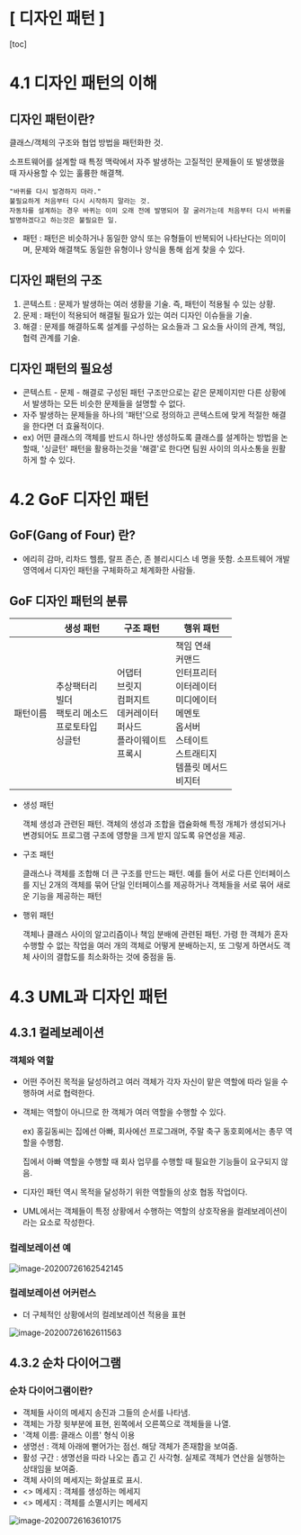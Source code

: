 # [ 디자인 패턴 ]

[toc]



# 4.1 디자인 패턴의 이해

## 디자인 패턴이란?

클래스/객체의 구조와 협업 방법을 패턴화한 것.

소프트웨어를 설계할 때 특정 맥락에서 자주 발생하는 고질적인 문제들이 또 발생했을 때 자사용할 수 있는 훌륭한 해결책. 

```
"바퀴를 다시 발경하지 마라."
불필요하게 처음부터 다시 시작하지 말라는 것.
자동차를 설계하는 경우 바퀴는 이미 오래 전에 발명되어 잘 굴러가는데 처음부터 다시 바퀴를 발명하겠다고 하는것은 불필요한 일.
```

- 패턴 : 패턴은 비슷하거나 동일한 양식 또는 유형들이 반복되어 나타난다는 의미이며, 문제와 해결책도 동일한 유형이나 양식을 통해 쉽게 찾을 수 있다.



## 디자인 패턴의 구조

1. 콘텍스트 : 문제가 발생하는 여러 생황을 기술. 즉, 패턴이 적용될 수 있는 상황.
2. 문제 : 패턴이 적용되어 해결될 필요가 있는 여러 디자인 이슈들을 기술.
3. 해결 : 문제를 해결하도록 설계를 구성하는 요소들과 그 요소들 사이의 관계, 책임, 협력 관계를 기술.



## 디자인 패턴의 필요성

- 콘텍스트 - 문제 - 해결로 구성된 패턴 구조만으로는 같은 문제이지만 다른 상황에서 발생하는 모든 비슷한 문제들을 설명할 수 없다. 
- 자주 발생하는 문제들을 하나의 '패턴'으로 정의하고 콘텍스트에 맞게 적절한 해결을 한다면 더 효율적이다.
- ex) 어떤 클래스의 객체를 반드시 하나만 생성하도록 클래스를 설계하는 방법을 논할때, '싱글턴' 패턴을 활용하는것을 '해결'로 한다면 팀원 사이의 의사소통을 원활하게 할 수 있다.



# 4.2 GoF 디자인 패턴

## GoF(Gang of Four) 란?

- 에리히 감마, 리차드 헬름, 랄프 존슨, 존 블리시디스 네 명을 뜻함. 소프트웨어 개발 영역에서 디자인 패턴을 구체화하고 체계화한 사람들.



## GoF 디자인 패턴의 분류

|          | 생성 패턴                                                    | 구조 패턴                                                    | 행위 패턴                                                    |
| -------- | ------------------------------------------------------------ | ------------------------------------------------------------ | ------------------------------------------------------------ |
| 패턴이름 | 추상팩터리<br />빌더<br />팩토리 메소드<br />프로토타입<br />싱글턴 | 어댑터<br />브릿지<br />컴퍼지트<br />데커레이터<br />퍼사드<br />플라이웨이트<br />프록시 | 책임 연쇄<br />커맨드<br />인터프리터<br />이터레이터<br />미디에이터<br />메멘토<br />옵서버<br />스테이트<br />스트래티지<br />템플릿 메서드<br />비지터 |

- 생성 패턴 

  객체 생성과 관련된 패턴. 객체의 생성과 조합을 캡슐화해 특정 개체가 생성되거나 변경되어도 프로그램 구조에 영향을 크게 받지 않도록 유연성을 제공.

- 구조 패턴

  클래스나 객체를 조합해 더 큰 구조를 만드는 패턴. 예를 들어 서로 다른 인터페이스를 지닌 2개의 객체를 묶어 단일 인터페이스를 제공하거나 객체들을 서로 묶어 새로운 기능을 제공하는 패턴

- 행위 패턴

  객체나 클래스 사이의 알고리즘이나 책임 분배에 관련된 패턴. 가령 한 객체가 혼자 수행할 수 없는 작업을 여러 개의 객체로 어떻게 분배하는지, 또 그렇게 하면서도 객체 사이의 결합도를 최소화하는 것에 중점을 둠.



# 4.3 UML과 디자인 패턴

## 4.3.1 컬레보레이션

### 객체와 역할

- 어떤 주어진 목적을 달성하려고 여러 객체가 각자 자신이 맡은 역할에 따라 일을 수행하며 서로 협력한다. 

- 객체는 역할이 아니므로 한 객체가 여러 역할을 수행할 수 있다.

  ex) 홍길동씨는 집에선 아빠, 회사에선 프로그래머, 주말 축구 동호회에서는 총무 역할을 수행함. 

  집에서 아빠 역할을 수행할 때 회사 업무를 수행할 때 필요한 기능들이 요구되지 않음.

- 디자인 패턴 역시 목적을 달성하기 위한 역할들의 상호 협동 작업이다. 

- UML에서는 객체들이 특정 상황에서 수행하는 역할의 상호작용을 컬레보레이션이라는 요소로 작성한다.



### 컬레보레이션 예

![image-20200726162542145](4장_요약.assets/image-20200726162542145.png)





### 컬레보레이션 어커런스

- 더 구체적인 상황에서의 컬레보레이션 적용을 표현

![image-20200726162611563](4장_요약.assets/image-20200726162611563.png)



## 4.3.2 순차 다이어그램

### 순차 다이어그램이란?

- 객체들 사이의 메세지 송진과 그들의 순서를 나타냄. 
- 객체는 가장 윗부분에 표현, 왼쪽에서 오른쪽으로 객체들을 나열.
- '객체 이름: 클래스 이름' 형식 이용
- 생명선 : 객체 아래에 뻗어가는 점선. 해당 객체가 존재함을 보여줌. 
- 활성 구간 : 생명선을 따라 나오는 좁고 긴 사각형. 실제로 객체가 연산을 실행하는 상태임을 보여줌.
- 객체 사이의 메세지는 화살표로 표시. 
- <<create>> 메세지 : 객체를 생성하는 메세지
- <<destroy>> 메세지 : 객체를 소멸시키는 메세지



![image-20200726163610175](4장_요약.assets/image-20200726163610175.png)

